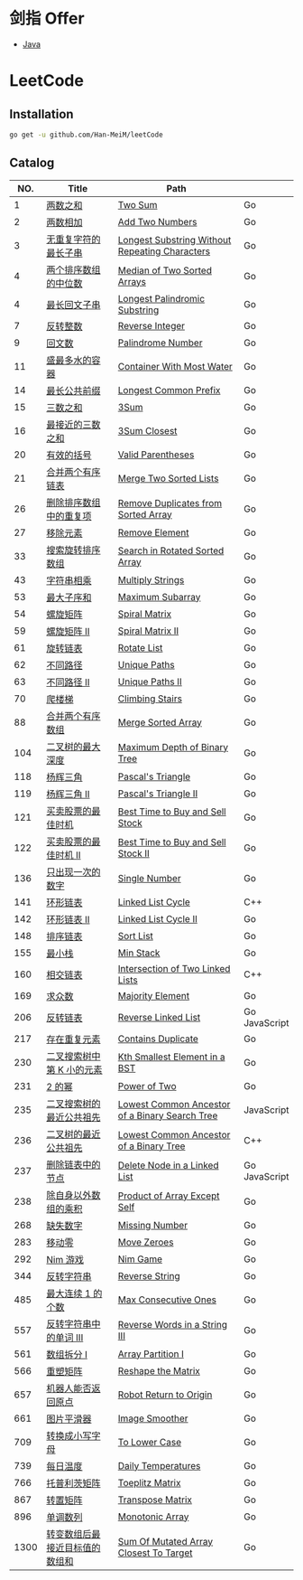# 剑指 Offer

- [Java](https://github.com/Han-MeiM/leetCode/tree/master/SwordOffer)

# LeetCode

## Installation

```sh
go get -u github.com/Han-MeiM/leetCode
```

## Catalog

| NO. | Title                                                                                                       | Path                                                    |                    |
| --- | ----------------------------------------------------------------------------------------------------------- | ------------------------------------------------------- | ------------------ |
| 1   | [两数之和](https://leetcode-cn.com/problems/two-sum)                                                        | [Two Sum](./001)                                        | Go                 |
| 2   | [两数相加](https://leetcode-cn.com/problems/add-two-numbers)                                                | [Add Two Numbers](./002)                                | Go                 |
| 3   | [无重复字符的最长子串](https://leetcode-cn.com/problems/longest-substring-without-repeating-characters)     | [Longest Substring Without Repeating Characters](./003) | Go                 |
| 4   | [两个排序数组的中位数](https://leetcode-cn.com/problems/median-of-two-sorted-arrays)                        | [Median of Two Sorted Arrays](./004)                    | Go                 |
| 4   | [最长回文子串](https://leetcode-cn.com/problems/longest-palindromic-substring)                              | [Longest Palindromic Substring](./005)                  | Go                 |
| 7   | [反转整数](https://leetcode-cn.com/problems/reverse-integer)                                                | [Reverse Integer](./007)                                | Go                 |
| 9   | [回文数](https://leetcode-cn.com/problems/palindrome-number)                                                | [Palindrome Number](./009)                              | Go                 |
| 11  | [盛最多水的容器](https://leetcode-cn.com/problems/container-with-most-water)                                | [Container With Most Water](./011)                      | Go                 |
| 14  | [最长公共前缀](https://leetcode-cn.com/problems/longest-common-prefix)                                      | [Longest Common Prefix](./014)                          | Go                 |
| 15  | [三数之和](https://leetcode-cn.com/problems/3sum)                                                           | [3Sum](./15)                                            | Go                 |
| 16  | [最接近的三数之和](https://leetcode-cn.com/problems/3sum-closest)                                           | [3Sum Closest](./016)                                   | Go                 |
| 20  | [有效的括号](https://leetcode-cn.com/problems/valid-parentheses)                                            | [Valid Parentheses](./020)                              | Go                 |
| 21  | [合并两个有序链表](https://leetcode-cn.com/problems/merge-two-sorted-lists)                                 | [Merge Two Sorted Lists](./021)                         | Go                 |
| 26  | [删除排序数组中的重复项](https://leetcode-cn.com/problems/remove-duplicates-from-sorted-array)              | [Remove Duplicates from Sorted Array](./026)            | Go                 |
| 27  | [移除元素](https://leetcode-cn.com/problems/remove-element)                                                 | [Remove Element](./027)                                 | Go                 |
| 33  | [搜索旋转排序数组](https://leetcode-cn.com/problems/search-in-rotated-sorted-array)                         | [Search in Rotated Sorted Array](./033)                 | Go                 |
| 43  | [字符串相乘](https://leetcode-cn.com/problems/multiply-strings)                                             | [Multiply Strings](./043)                               | Go                 |
| 53  | [最大子序和](https://leetcode-cn.com/problems/maximum-subarray)                                             | [Maximum Subarray](./053)                               | Go                 |
| 54  | [螺旋矩阵](https://leetcode-cn.com/problems/spiral-matrix)                                                  | [Spiral Matrix](./054)                                  | Go                 |
| 59  | [螺旋矩阵 II](https://leetcode-cn.com/problems/spiral-matrix-ii)                                            | [Spiral Matrix II](./054)                               | Go                 |
| 61  | [旋转链表](https://leetcode-cn.com/problems/rotate-list)                                                    | [Rotate List](./061)                                    | Go                 |
| 62  | [不同路径](https://leetcode-cn.com/problems/unique-paths)                                                    | [Unique Paths](./062)                                    | Go                 |
| 63  | [不同路径 II](https://leetcode-cn.com/problems/unique-paths-ii)                                                    | [Unique Paths II](./063)                                    | Go                 |
| 70  | [爬楼梯](https://leetcode-cn.com/problems/climbing-stairs)                                                  | [Climbing Stairs](./070)                                | Go                 |
| 88  | [合并两个有序数组](https://leetcode-cn.com/problems/merge-sorted-array)                                     | [Merge Sorted Array](./088)                             | Go                 |
| 104 | [二叉树的最大深度](https://leetcode-cn.com/problems/maximum-depth-of-binary-tree)                           | [Maximum Depth of Binary Tree](./104)                   | Go                 |
| 118 | [杨辉三角](https://leetcode-cn.com/problems/pascals-triangle)                                               | [Pascal's Triangle](./118)                              | Go                 |
| 119 | [杨辉三角 II](https://leetcode-cn.com/problems/pascals-triangle-ii)                                         | [Pascal's Triangle II]()                                | Go                 |
| 121 | [买卖股票的最佳时机](https://leetcode-cn.com/problems/best-time-to-buy-and-sell-stock)                      | [Best Time to Buy and Sell Stock](./121)                | Go                 |
| 122 | [买卖股票的最佳时机 II](https://leetcode-cn.com/problems/best-time-to-buy-and-sell-stock-ii)                | [Best Time to Buy and Sell Stock II](./122)             | Go                 |
| 136 | [只出现一次的数字](https://leetcode-cn.com/problems/single-number)                                          | [Single Number](./136)                                  | Go                 |
| 141 | [环形链表](https://leetcode-cn.com/problems/linked-list-cycle)                                              | [Linked List Cycle](./141)                              | C++                |
| 142 | [环形链表 II](https://leetcode-cn.com/problems/linked-list-cycle-ii)                                        | [Linked List Cycle II](./142)                           | Go                 |
| 148 | [排序链表](https://leetcode-cn.com/problems/sort-list)                                                      | [Sort List](./148)                                      | Go                 |
| 155 | [最小栈](https://leetcode-cn.com/problems/min-stack)                                                        | [Min Stack](./155)                                      | Go                 |
| 160 | [相交链表](https://leetcode-cn.com/problems/intersection-of-two-linked-lists)                               | [Intersection of Two Linked Lists](./160)               | C++                |
| 169 | [求众数](https://leetcode-cn.com/problems/majority-element)                                                 | [Majority Element](./169)                               | Go                 |
| 206 | [反转链表](https://leetcode-cn.com/problems/reverse-linked-list)                                            | [Reverse Linked List](./206)                            | Go<br />JavaScript |
| 217 | [存在重复元素](https://leetcode-cn.com/problems/contains-duplicate)                                         | [Contains Duplicate](./217)                             | Go                 |
| 230 | [二叉搜索树中第 K 小的元素](https://leetcode-cn.com/problems/kth-smallest-element-in-a-bst)                 | [Kth Smallest Element in a BST](./230)                  | Go                 |
| 231 | [2 的幂](https://leetcode-cn.com/problems/power-of-two)                                                     | [Power of Two](./231.%20Power%20of%20Two)               | Go                 |
| 235 | [二叉搜索树的最近公共祖先](https://leetcode-cn.com/problems/lowest-common-ancestor-of-a-binary-search-tree) | [Lowest Common Ancestor of a Binary Search Tree](./235) | JavaScript         |
| 236 | [二叉树的最近公共祖先](https://leetcode-cn.com/problems/lowest-common-ancestor-of-a-binary-tree)            | [Lowest Common Ancestor of a Binary Tree](./236)        | C++                |
| 237 | [删除链表中的节点](https://leetcode-cn.com/problems/delete-node-in-a-linked-list)                           | [Delete Node in a Linked List](./237)                   | Go<br />JavaScript |
| 238 | [除自身以外数组的乘积](https://leetcode-cn.com/problems/product-of-array-except-self)                       | [Product of Array Except Self](./237)                   | Go                 |
| 268 | [缺失数字](https://leetcode-cn.com/problems/missing-number)                                                 | [Missing Number](./268)                                 | Go                 |
| 283 | [移动零](https://leetcode-cn.com/problems/move-zeroes)                                                      | [Move Zeroes](./283)                                    | Go                 |
| 292 | [Nim 游戏](https://leetcode-cn.com/problems/nim-game)                                                       | [Nim Game](./292)                                       | Go                 |
| 344 | [反转字符串](https://leetcode-cn.com/problems/reverse-string)                                               | [Reverse String](./344)                                 | Go                 |
| 485 | [最大连续 1 的个数](https://leetcode-cn.com/problems/max-consecutive-ones)                                  | [Max Consecutive Ones](./485)                           | Go                 |
| 557 | [反转字符串中的单词 III](https://leetcode-cn.com/problems/reverse-words-in-a-string-iii)                    | [Reverse Words in a String III](./557)                  | Go                 |
| 561 | [数组拆分 I](https://leetcode-cn.com/problems/array-partition-i)                                            | [Array Partition I](./561)                              | Go                 |
| 566 | [重塑矩阵](https://leetcode-cn.com/problems/reshape-the-matrix)                                             | [Reshape the Matrix](./566)                             | Go                 |
| 657 | [机器人能否返回原点](https://leetcode-cn.com/problems/robot-return-to-origin)                               | [Robot Return to Origin](./657)                         | Go                 |
| 661 | [图片平滑器](https://leetcode-cn.com/problems/image-smoother)                                               | [Image Smoother](./661)                                 | Go                 |
| 709 | [转换成小写字母](https://leetcode-cn.com/problems/to-lower-case)                                            | [To Lower Case](./709)                                  | Go                 |
| 739 | [每日温度](https://leetcode-cn.com/problems/daily-temperatures)                                            | [Daily Temperatures](./739)                                  | Go                 |
| 766 | [托普利茨矩阵](https://leetcode-cn.com/problems/toeplitz-matrix)                                            | [Toeplitz Matrix](./766)                                | Go                 |
| 867 | [转置矩阵](https://leetcode-cn.com/problems/transpose-matrix)                                               | [Transpose Matrix](./867)                               | Go                 |
| 896 | [单调数列](https://leetcode-cn.com/problems/monotonic-array)                                                | [Monotonic Array](./896)                                | Go                 |
| 1300 | [转变数组后最接近目标值的数组和](https://leetcode-cn.com/problems/sum-of-mutated-array-closest-to-target) | [Sum Of Mutated Array Closest To Target](./1300)                                | Go                 |

